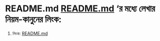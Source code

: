 # README.md [README.md](https://github.com/adam-p/markdown-here/wiki/Markdown-Cheatsheet) ‘র মধ্যে লেখার নিয়ম-কানুনের  লিংক:

1. লিংক: [README.md](https://github.com/adam-p/markdown-here/wiki/Markdown-Cheatsheet)
